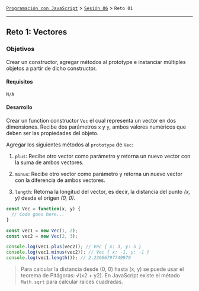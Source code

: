 [`Programación con JavaScript`](../../Readme.md) > [`Sesión 06`](../Readme.md) > `Reto 01`

---

## Reto 1: Vectores

### Objetivos

Crear un constructor, agregar métodos al prototype e instanciar múltiples objetos a partir de dicho constructor.

#### Requisitos

`N/A`

#### Desarrollo

Crear un function constructor `Vec` el cual representa un vector en dos dimensiones. Recibe dos parámetros `x` y `y`,
ambos valores numéricos que deben ser las propiedades del objeto.

Agregar los siguientes métodos al `prototype` de `Vec`:

1. `plus`: Recibe otro vector como parámetro y retorna un nuevo vector con la suma de ambos vectores.

2. `minus`: Recibe otro vector como parámetro y retorna un nuevo vector con la diferencia de ambos vectores.

3. `length`: Retorna la longitud del vector, es decir, la distancia del punto _(x, y)_ desde el origen _(0, 0)_.

```javascript
const Vec = function(x, y) {
  // Code goes here...
}

const vec1 = new Vec(1, 2);
const vec2 = new Vec(2, 3);

console.log(vec1.plus(vec2)); // Vec { x: 3, y: 5 }
console.log(vec1.minus(vec2)); // Vec { x: -1, y: -1 }
console.log(vec1.length()); // 2.23606797749979
```

> Para calcular la distancia desde (0, 0) hasta (x, y) se puede usar el teorema de Pitágoras: √(x2 + y2). 
> En JavaScript existe el método `Math.sqrt` para calcular raíces cuadradas.

